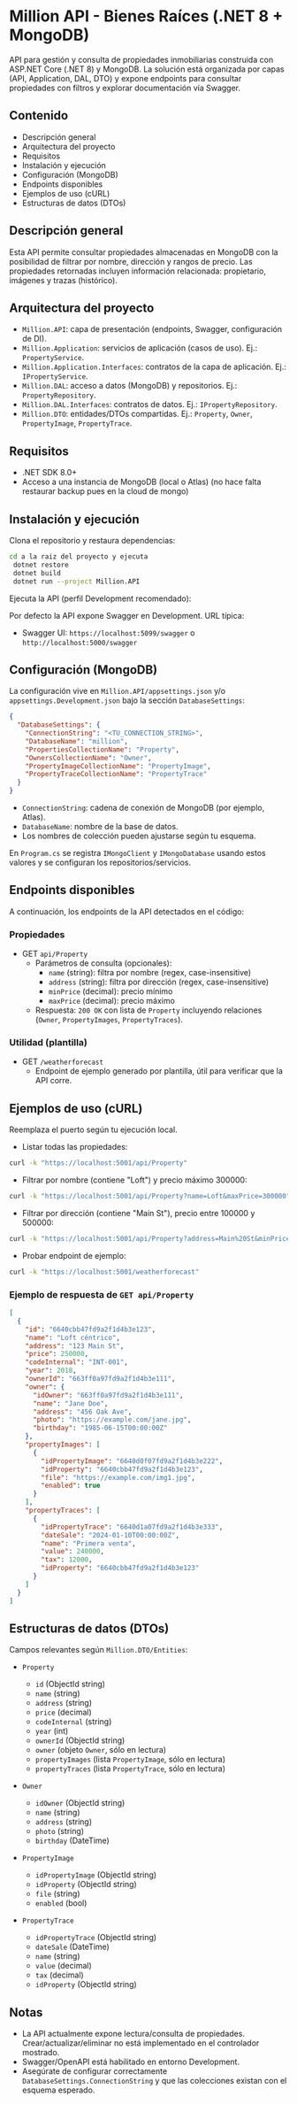 # Million API - Bienes Raíces (.NET 8 + MongoDB)

API para gestión y consulta de propiedades inmobiliarias construida con ASP.NET Core (.NET 8) y MongoDB. La solución está organizada por capas (API, Application, DAL, DTO) y expone endpoints para consultar propiedades con filtros y explorar documentación vía Swagger.

## Contenido
- Descripción general
- Arquitectura del proyecto
- Requisitos
- Instalación y ejecución
- Configuración (MongoDB)
- Endpoints disponibles
- Ejemplos de uso (cURL)
- Estructuras de datos (DTOs)

## Descripción general
Esta API permite consultar propiedades almacenadas en MongoDB con la posibilidad de filtrar por nombre, dirección y rangos de precio. Las propiedades retornadas incluyen información relacionada: propietario, imágenes y trazas (histórico).

## Arquitectura del proyecto
- `Million.API`: capa de presentación (endpoints, Swagger, configuración de DI).
- `Million.Application`: servicios de aplicación (casos de uso). Ej.: `PropertyService`.
- `Million.Application.Interfaces`: contratos de la capa de aplicación. Ej.: `IPropertyService`.
- `Million.DAL`: acceso a datos (MongoDB) y repositorios. Ej.: `PropertyRepository`.
- `Million.DAL.Interfaces`: contratos de datos. Ej.: `IPropertyRepository`.
- `Million.DTO`: entidades/DTOs compartidas. Ej.: `Property`, `Owner`, `PropertyImage`, `PropertyTrace`.

## Requisitos
- .NET SDK 8.0+
- Acceso a una instancia de MongoDB (local o Atlas) (no hace falta restaurar backup pues en la cloud de mongo)

## Instalación y ejecución
Clona el repositorio y restaura dependencias:

```bash
cd a la raiz del proyecto y ejecuta
 dotnet restore               
 dotnet build
 dotnet run --project Million.API
```

Ejecuta la API (perfil Development recomendado):

Por defecto la API expone Swagger en Development. URL típica:
- Swagger UI: `https://localhost:5099/swagger` o `http://localhost:5000/swagger`

## Configuración (MongoDB)
La configuración vive en `Million.API/appsettings.json` y/o `appsettings.Development.json` bajo la sección `DatabaseSettings`:

```json
{
  "DatabaseSettings": {
    "ConnectionString": "<TU_CONNECTION_STRING>",
    "DatabaseName": "million",
    "PropertiesCollectionName": "Property",
    "OwnersCollectionName": "Owner",
    "PropertyImageCollectionName": "PropertyImage",
    "PropertyTraceCollectionName": "PropertyTrace"
  }
}
```

- `ConnectionString`: cadena de conexión de MongoDB (por ejemplo, Atlas).
- `DatabaseName`: nombre de la base de datos.
- Los nombres de colección pueden ajustarse según tu esquema.

En `Program.cs` se registra `IMongoClient` y `IMongoDatabase` usando estos valores y se configuran los repositorios/servicios.

## Endpoints disponibles
A continuación, los endpoints de la API detectados en el código:

### Propiedades
- GET `api/Property`
  - Parámetros de consulta (opcionales):
    - `name` (string): filtra por nombre (regex, case-insensitive)
    - `address` (string): filtra por dirección (regex, case-insensitive)
    - `minPrice` (decimal): precio mínimo
    - `maxPrice` (decimal): precio máximo
  - Respuesta: `200 OK` con lista de `Property` incluyendo relaciones (`Owner`, `PropertyImages`, `PropertyTraces`).

### Utilidad (plantilla)
- GET `/weatherforecast`
  - Endpoint de ejemplo generado por plantilla, útil para verificar que la API corre.

## Ejemplos de uso (cURL)
Reemplaza el puerto según tu ejecución local.

- Listar todas las propiedades:
```bash
curl -k "https://localhost:5001/api/Property"
```

- Filtrar por nombre (contiene "Loft") y precio máximo 300000:
```bash
curl -k "https://localhost:5001/api/Property?name=Loft&maxPrice=300000"
```

- Filtrar por dirección (contiene "Main St"), precio entre 100000 y 500000:
```bash
curl -k "https://localhost:5001/api/Property?address=Main%20St&minPrice=100000&maxPrice=500000"
```

- Probar endpoint de ejemplo:
```bash
curl -k "https://localhost:5001/weatherforecast"
```

### Ejemplo de respuesta de `GET api/Property`
```json
[
  {
    "id": "6640cbb47fd9a2f1d4b3e123",
    "name": "Loft céntrico",
    "address": "123 Main St",
    "price": 250000,
    "codeInternal": "INT-001",
    "year": 2018,
    "ownerId": "663ff0a97fd9a2f1d4b3e111",
    "owner": {
      "idOwner": "663ff0a97fd9a2f1d4b3e111",
      "name": "Jane Doe",
      "address": "456 Oak Ave",
      "photo": "https://example.com/jane.jpg",
      "birthday": "1985-06-15T00:00:00Z"
    },
    "propertyImages": [
      {
        "idPropertyImage": "6640d0f07fd9a2f1d4b3e222",
        "idProperty": "6640cbb47fd9a2f1d4b3e123",
        "file": "https://example.com/img1.jpg",
        "enabled": true
      }
    ],
    "propertyTraces": [
      {
        "idPropertyTrace": "6640d1a07fd9a2f1d4b3e333",
        "dateSale": "2024-01-10T00:00:00Z",
        "name": "Primera venta",
        "value": 240000,
        "tax": 12000,
        "idProperty": "6640cbb47fd9a2f1d4b3e123"
      }
    ]
  }
]
```

## Estructuras de datos (DTOs)
Campos relevantes según `Million.DTO/Entities`:

- `Property`
  - `id` (ObjectId string)
  - `name` (string)
  - `address` (string)
  - `price` (decimal)
  - `codeInternal` (string)
  - `year` (int)
  - `ownerId` (ObjectId string)
  - `owner` (objeto `Owner`, sólo en lectura)
  - `propertyImages` (lista `PropertyImage`, sólo en lectura)
  - `propertyTraces` (lista `PropertyTrace`, sólo en lectura)

- `Owner`
  - `idOwner` (ObjectId string)
  - `name` (string)
  - `address` (string)
  - `photo` (string)
  - `birthday` (DateTime)

- `PropertyImage`
  - `idPropertyImage` (ObjectId string)
  - `idProperty` (ObjectId string)
  - `file` (string)
  - `enabled` (bool)

- `PropertyTrace`
  - `idPropertyTrace` (ObjectId string)
  - `dateSale` (DateTime)
  - `name` (string)
  - `value` (decimal)
  - `tax` (decimal)
  - `idProperty` (ObjectId string)

## Notas
- La API actualmente expone lectura/consulta de propiedades. Crear/actualizar/eliminar no está implementado en el controlador mostrado.
- Swagger/OpenAPI está habilitado en entorno Development.
- Asegúrate de configurar correctamente `DatabaseSettings.ConnectionString` y que las colecciones existan con el esquema esperado.

